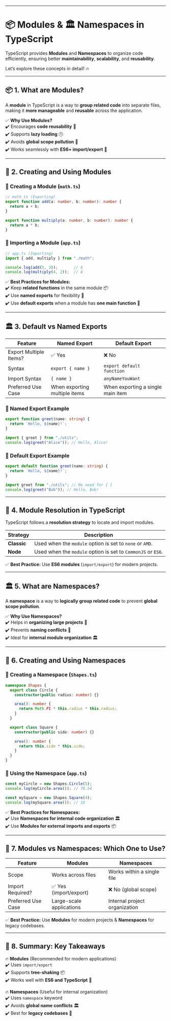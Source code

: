 
---

# 📦 Modules & 🏛️ Namespaces in TypeScript  

TypeScript provides **Modules** and **Namespaces** to organize code efficiently, ensuring better **maintainability**, **scalability**, and **reusability**.  

Let’s explore these concepts in detail! 🔥  

---

## 📦 **1. What are Modules?**  

A **module** in TypeScript is a way to **group related code** into separate files, making it **more manageable** and **reusable** across the application.  

✅ **Why Use Modules?**  
✔️ Encourages **code reusability** 📂  
✔️ Supports **lazy loading** 🕒  
✔️ Avoids **global scope pollution** 🚀  
✔️ Works seamlessly with **ES6+ import/export** 🔄  

---

## 🚀 **2. Creating and Using Modules**  

### **🔹 Creating a Module (`math.ts`)**  

```typescript
// math.ts (Exporting)
export function add(a: number, b: number): number {
  return a + b;
}

export function multiply(a: number, b: number): number {
  return a * b;
}
```

### **🔹 Importing a Module (`app.ts`)**  

```typescript
// app.ts (Importing)
import { add, multiply } from "./math";

console.log(add(5, 3));       // 8
console.log(multiply(4, 2));  // 8
```

✅ **Best Practices for Modules:**  
✔️ Keep **related functions** in the same module 📦  
✔️ Use **named exports** for flexibility 🚀  
✔️ Use **default exports** when a module has **one main function** 🔄  

---

## 🏛️ **3. Default vs Named Exports**  

| Feature | Named Export | Default Export |
|---------|-------------|---------------|
| Export Multiple Items? | ✅ Yes | ❌ No |
| Syntax | `export { name }` | `export default function` |
| Import Syntax | `{ name }` | `anyNameYouWant` |
| Preferred Use Case | When exporting multiple items | When exporting a single main item |

### **🔹 Named Export Example**  
```typescript
export function greet(name: string) {
  return `Hello, ${name}!`;
}
```

```typescript
import { greet } from "./utils";
console.log(greet("Alice")); // Hello, Alice!
```

### **🔹 Default Export Example**  
```typescript
export default function greet(name: string) {
  return `Hello, ${name}!`;
}
```

```typescript
import greet from "./utils"; // No need for { }
console.log(greet("Bob")); // Hello, Bob!
```

---

## 🎯 **4. Module Resolution in TypeScript**  

TypeScript follows a **resolution strategy** to locate and import modules.  

| Strategy | Description |
|----------|------------|
| **Classic** | Used when the `module` option is set to `none` or `AMD`. |
| **Node** | Used when the `module` option is set to `CommonJS` or `ES6`. |

✅ **Best Practice:** Use **ES6 modules** (`import/export`) for modern projects.  

---

## 🏛️ **5. What are Namespaces?**  

A **namespace** is a way to **logically group related code** to prevent **global scope pollution**.  

✅ **Why Use Namespaces?**  
✔️ Helps in **organizing large projects** 📂  
✔️ Prevents **naming conflicts** 🔄  
✔️ Ideal for **internal module organization** 🏛️  

---

## 🚀 **6. Creating and Using Namespaces**  

### **🔹 Creating a Namespace (`Shapes.ts`)**  

```typescript
namespace Shapes {
  export class Circle {
    constructor(public radius: number) {}

    area(): number {
      return Math.PI * this.radius * this.radius;
    }
  }

  export class Square {
    constructor(public side: number) {}

    area(): number {
      return this.side * this.side;
    }
  }
}
```

### **🔹 Using the Namespace (`app.ts`)**  

```typescript
const myCircle = new Shapes.Circle(5);
console.log(myCircle.area()); // 78.54

const mySquare = new Shapes.Square(4);
console.log(mySquare.area()); // 16
```

✅ **Best Practices for Namespaces:**  
✔️ Use **Namespaces for internal code organization** 🏛️  
✔️ Use **Modules for external imports and exports** 📦  

---

## 🔄 **7. Modules vs Namespaces: Which One to Use?**  

| Feature | Modules | Namespaces |
|---------|---------|------------|
| Scope | Works across files | Works within a single file |
| Import Required? | ✅ Yes (import/export) | ❌ No (global scope) |
| Preferred Use Case | Large-scale applications | Internal project organization |

✅ **Best Practice:** Use **Modules** for modern projects & **Namespaces** for legacy codebases.  

---

## 🎯 **8. Summary: Key Takeaways**  

🔥 **Modules** (Recommended for modern applications)  
✔️ Uses `import/export`  
✔️ Supports **tree-shaking** 📦  
✔️ Works well with **ES6 and TypeScript** 🚀  

🔥 **Namespaces** (Useful for internal organization)  
✔️ Uses `namespace` keyword  
✔️ Avoids **global name conflicts** 🏛️  
✔️ Best for **legacy codebases** 📜  


